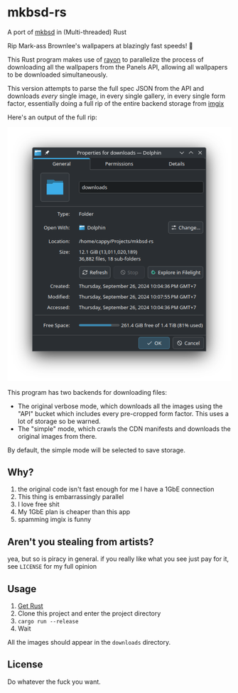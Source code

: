 # mkbsd-rs

A port of [mkbsd](https://github.com/nadimkobeissi/mkbsd) in (Multi-threaded) Rust

Rip Mark-ass Brownlee's wallpapers at blazingly fast speeds! 🚀

This Rust program makes use of [rayon](https://github.com/rayon-rs/rayon) to parallelize the process of downloading all the wallpapers from the Panels API, allowing all wallpapers
to be downloaded simultaneously.

This version attempts to parse the full spec JSON from the API and downloads _every_ single image, in every single gallery, in every single form factor, essentially doing a full
rip of the entire backend storage from [imgix](https://imgix.com)

Here's an output of the full rip:

![image](./assets/folder.png)

This program has two backends for downloading files:

- The original verbose mode, which downloads all the images using the "API" bucket which includes every pre-cropped form factor. This uses a lot of storage so be warned.
- The "simple" mode, which crawls the CDN manifests and downloads the original images from there.

By default, the simple mode will be selected to save storage.

## Why?

1. the original code isn't fast enough for me I have a 1GbE connection
2. This thing is embarrassingly parallel
3. I love free shit
4. My 1GbE plan is cheaper than this app
5. spamming imgix is funny

## Aren't you stealing from artists?

yea, but so is piracy in general. if you really like what you see just pay for it, see `LICENSE` for my full opinion

## Usage

1. [Get Rust](https://rustup.rs)
2. Clone this project and enter the project directory
3. `cargo run --release`
4. Wait

All the images should appear in the `downloads` directory.

## License

Do whatever the fuck you want.
